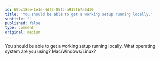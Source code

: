 ```yaml
---
id: 69bc18ee-1e1e-4df5-85f7-a915fb7a6d10
title: 'You should be able to get a working setup running locally.'
subtitle: ''
published: false
type: comment
original: medium
---
```




You should be able to get a working setup running locally. What operating system are you using? Mac/Windows/Linux?

